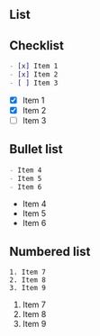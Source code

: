 ## List

## Checklist

```md
- [x] Item 1
- [x] Item 2
- [ ] Item 3
```

- [x] Item 1
- [x] Item 2
- [ ] Item 3

## Bullet list

```md
- Item 4
- Item 5
- Item 6
```

- Item 4
- Item 5
- Item 6

## Numbered list

```
1. Item 7
2. Item 8
3. Item 9
```

1. Item 7
2. Item 8
3. Item 9
